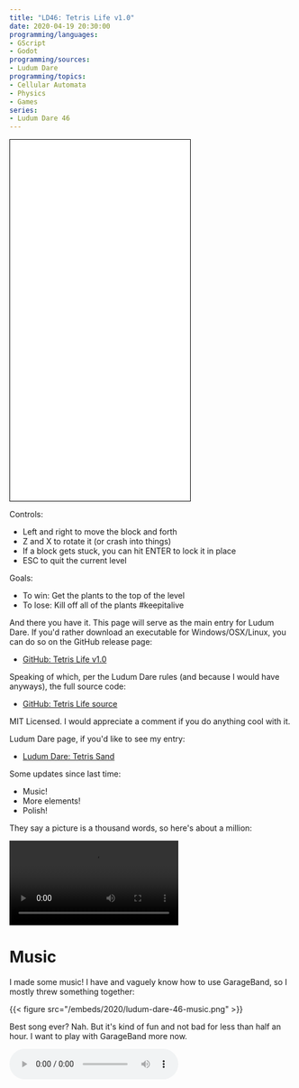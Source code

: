 ```yaml
---
title: "LD46: Tetris Life v1.0"
date: 2020-04-19 20:30:00
programming/languages:
- GScript
- Godot
programming/sources:
- Ludum Dare
programming/topics:
- Cellular Automata
- Physics
- Games
series:
- Ludum Dare 46
---
```

<iframe width="320" height="640" style="border: 1px solid black;" src="/embeds/games/ludum-dare/46/v1.0/launcher.html"></iframe>

Controls:

- Left and right to move the block and forth
- Z and X to rotate it (or crash into things)
- If a block gets stuck, you can hit ENTER to lock it in place
- ESC to quit the current level

Goals: 

- To win: Get the plants to the top of the level
- To lose: Kill off all of the plants #keepitalive

And there you have it. This page will serve as the main entry for Ludum Dare. If you'd rather download an executable for Windows/OSX/Linux, you can do so on the GitHub release page:

- [GitHub: Tetris Life v1.0](https://github.com/jpverkamp/tetris-life/releases/tag/v1.0)

Speaking of which, per the Ludum Dare rules (and because I would have anyways), the full source code:

- [GitHub: Tetris Life source](https://github.com/jpverkamp/tetris-life/)

MIT Licensed. I would appreciate a comment if you do anything cool with it. 

Ludum Dare page, if you'd like to see my entry:

- [Ludum Dare: Tetris Sand](https://ldjam.com/events/ludum-dare/46/$196712)

Some updates since last time:

- Music!
- More elements!
- Polish!

<!--more-->

They say a picture is a thousand words, so here's about a million:

<video controls src="/embeds/2020/ludum-dare-46-final.mp4"></video>

# Music

I made some music! I have and vaguely know how to use GarageBand, so I mostly threw something together:

{{< figure src="/embeds/2020/ludum-dare-46-music.png" >}}

Best song ever? Nah. But it's kind of fun and not bad for less than half an hour. I want to play with GarageBand more now.

<audio controls src="/embeds/2020/ludum-dare-46.mp3" >

# More elements

I threw in a few more `Experimental` elements: Acid, Wax, Ice, and Rainbow. I'm not going to go into much detail, but suffice it to say it only took about 10 minutes each to add them. The engine is pretty flexible like that. And no performance hits. 

# Polish

The last things to do were polish and publish. To polish, I implemented/cleaned up a help system and a few more options:

{{< figure src="/embeds/2020/ludum-dare-46-polish-1.png" >}}

{{< figure src="/embeds/2020/ludum-dare-46-polish-2.png" >}}

# Publish

I'm still hosting the HTML5 version on this blog, but I didn't want to commit all the binaries. But I can use GitHub releases for exactly that! Godot made this *really* easy. 

{{< figure src="/embeds/2020/ludum-dare-46-publish.png" >}}

I tested the HTML5, OSX, and Windows (via Wine) versions, but I have no doubt they all work. Pretty cool.

And... that's it. I'll probably write up a post mortem tomorrow along with reviewing a slew of games. This was pretty awesome. I want to write all the games now!

# Blog posts

If you'd like to see my full post series, you can use the links to the left or here's a list:

{{< taxonomy-list "series" "Ludum Dare 46" >}}